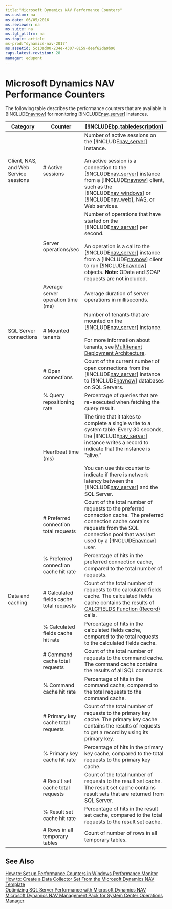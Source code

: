 ```yaml
---
title:"Microsoft Dynamics NAV Performance Counters"
ms.custom: na
ms.date: 06/05/2016
ms.reviewer: na
ms.suite: na
ms.tgt_pltfrm: na
ms.topic: article
ms-prod:"dynamics-nav-2017"
ms.assetid: 5c13ad00-234e-4307-8159-deef62da9b90
caps.latest.revision: 28
manager: edupont
---
```

# Microsoft Dynamics NAV Performance Counters
The following table describes the performance counters that are available in [!INCLUDE[navnow](includes/navnow_md.md)] for monitoring [!INCLUDE[nav_server](includes/nav_server_md.md)] instances.  
  
|Category|Counter|[!INCLUDE[bp_tabledescription](includes/bp_tabledescription_md.md)]|  
|--------------|-------------|---------------------------------------|  
|Client, NAS, and Web Service sessions|\# Active sessions|Number of active sessions on the [!INCLUDE[nav_server](includes/nav_server_md.md)] instance.<br /><br /> An active session is a connection to the [!INCLUDE[nav_server](includes/nav_server_md.md)] instance from a [!INCLUDE[navnow](includes/navnow_md.md)] client, such as the [!INCLUDE[nav_windows](includes/nav_windows_md.md)] or [!INCLUDE[nav_web](includes/nav_web_md.md)], NAS, or Web services.|  
||Server operations\/sec|Number of operations that have started on the [!INCLUDE[nav_server](includes/nav_server_md.md)] per second.<br /><br /> An operation is a call to the [!INCLUDE[nav_server](includes/nav_server_md.md)] instance from a [!INCLUDE[navnow](includes/navnow_md.md)] client to run [!INCLUDE[navnow](includes/navnow_md.md)] objects. **Note:**  OData and SOAP requests are not included.|  
||Average server operation time \(ms\)|Average duration of server operations in milliseconds.|  
|SQL Server connections|\# Mounted tenants|Number of tenants that are mounted on the [!INCLUDE[nav_server](includes/nav_server_md.md)] instance.<br /><br /> For more information about tenants, see [Multitenant Deployment Architecture](Multitenant-Deployment-Architecture.md).|  
||\# Open connections|Count of the current number of open connections from the [!INCLUDE[nav_server](includes/nav_server_md.md)] instance to [!INCLUDE[navnow](includes/navnow_md.md)] databases on SQL Servers.|  
||% Query repositioning rate|Percentage of queries that are re\-executed when fetching the query result.|  
||Heartbeat time \(ms\)|The time that it takes to complete a single write to a system table. Every 30 seconds, the [!INCLUDE[nav_server](includes/nav_server_md.md)] instance writes a record to indicate that the instance is "alive."<br /><br /> You can use this counter to indicate if there is network latency between the [!INCLUDE[nav_server](includes/nav_server_md.md)] and the SQL Server.|  
||\# Preferred connection total requests|Count of the total number of requests to the preferred connection cache. The preferred connection cache contains requests from the SQL connection pool that was last used by a [!INCLUDE[navnow](includes/navnow_md.md)] user.|  
||% Preferred connection cache hit rate|Percentage of hits in the preferred connection cache, compared to the total number of requests.|  
|Data and caching|\# Calculated fields cache total requests|Count of the total number of requests to the calculated fields cache. The calculated fields cache contains the results of [CALCFIELDS Function \(Record\)](CALCFIELDS-Function--Record-.md) calls.|  
||% Calculated fields cache hit rate|Percentage of hits in the calculated fields cache, compared to the total requests to the calculated fields cache.|  
||\# Command cache total requests|Count of the total number of requests to the command cache. The command cache contains the results of all SQL commands.|  
||% Command cache hit rate|Percentage of hits in the command cache, compared to the total requests to the command cache.|  
||\# Primary key cache total requests|Count of the total number of requests to the primary key cache. The primary key cache contains the results of requests to get a record by using its primary key.|  
||% Primary key cache hit rate|Percentage of hits in the primary key cache, compared to the total requests to the primary key cache.|  
||\# Result set cache total requests|Count of the total number of requests to the result set cache. The result set cache contains result sets that are returned from SQL Server.|  
||% Result set cache hit rate|Percentage of hits in the result set cache, compared to the total requests to the result set cache.|  
||\# Rows in all temporary tables|Count of number of rows in all temporary tables.|  
  
## See Also  
 [How to: Set up Performance Counters in Windows Performance Monitor](../Topic/How%20to:%20Set%20up%20Performance%20Counters%20in%20Windows%20Performance%20Monitor.md)   
 [How to: Create a Data Collector Set From the Microsoft Dynamics NAV Template](../Topic/How%20to:%20Create%20a%20Data%20Collector%20Set%20From%20the%20Microsoft%20Dynamics%20NAV%20Template.md)   
 [Optimizing SQL Server Performance with Microsoft Dynamics NAV](Optimizing-SQL-Server-Performance-with-Microsoft-Dynamics-NAV.md)   
 [Microsoft Dynamics NAV Management Pack for System Center Operations Manager](http://go.microsoft.com/fwlink/?LinkID=722863)